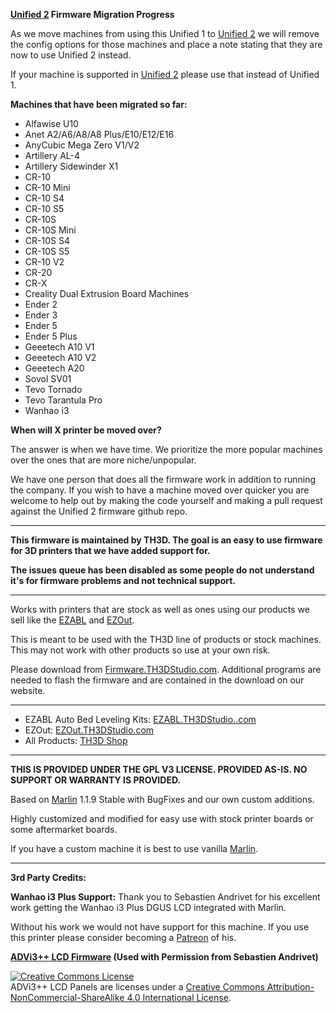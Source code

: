 **[Unified 2](https://github.com/th3dstudio/UnifiedFirmware/releases) Firmware Migration Progress**

As we move machines from using this Unified 1 to [Unified 2](https://github.com/th3dstudio/UnifiedFirmware/releases) we will remove the config options for those machines and place a note stating that they are now to use Unified 2 instead.

If your machine is supported in [Unified 2](https://github.com/th3dstudio/UnifiedFirmware/releases) please use that instead of Unified 1.

**Machines that have been migrated so far:**

- Alfawise U10
- Anet A2/A6/A8/A8 Plus/E10/E12/E16
- AnyCubic Mega Zero V1/V2
- Artillery AL-4
- Artillery Sidewinder X1
- CR-10
- CR-10 Mini
- CR-10 S4
- CR-10 S5
- CR-10S
- CR-10S Mini
- CR-10S S4
- CR-10S S5
- CR-10 V2
- CR-20
- CR-X
- Creality Dual Extrusion Board Machines
- Ender 2
- Ender 3
- Ender 5
- Ender 5 Plus
- Geeetech A10 V1
- Geeetech A10 V2
- Geeetech A20
- Sovol SV01
- Tevo Tornado
- Tevo Tarantula Pro
- Wanhao i3

**When will X printer be moved over?**

The answer is when we have time. We prioritize the more popular machines over the ones that are more niche/unpopular.

We have one person that does all the firmware work in addition to running the company. If you wish to have a machine moved over quicker you are welcome to help out by making the code yourself and making a pull request against the Unified 2 firmware github repo.

----------

**This firmware is maintained by TH3D. The goal is an easy to use firmware for 3D printers that we have added support for.**

**The issues queue has been disabled as some people do not understand it's for firmware problems and not technical support.**

----------

Works with printers that are stock as well as ones using our products we sell like the [EZABL](https://www.th3dstudio.com/ezabl-kit/) and [EZOut](https://www.th3dstudio.com/product/ezout-cr-10-filament-sensor-kit/).

This is meant to be used with the TH3D line of products or stock machines. This may not work with other products so use at your own risk.

Please download from [Firmware.TH3DStudio.com](http://firmware.th3dstudio.com). Additional programs are needed to flash the firmware and are contained in the download on our website.

----------

- EZABL Auto Bed Leveling Kits: [EZABL.TH3DStudio..com](http://ezabl.th3dstudio.com)
- EZOut: [EZOut.TH3DStudio.com](http://EZOut.TH3DStudio.com)
- All Products: [TH3D Shop](https://www.th3dstudio.com/shop/)

----------

**THIS IS PROVIDED UNDER THE GPL V3 LICENSE.
PROVIDED AS-IS. NO SUPPORT OR WARRANTY IS PROVIDED.**

Based on [Marlin](http://marlinfw.org) 1.1.9 Stable with BugFixes and our own custom additions. 

Highly customized and modified for easy use with stock printer boards or some aftermarket boards.

If you have a custom machine it is best to use vanilla [Marlin](http://marlinfw.org).

----------

**3rd Party Credits:**

**Wanhao i3 Plus Support:** 
Thank you to Sebastien Andrivet for his excellent work getting the Wanhao i3 Plus DGUS LCD integrated with Marlin. 

Without his work we would not have support for this machine. If you use this printer please consider becoming a [Patreon](https://www.patreon.com/bePatron?u=6504486) of his.

**[ADVi3++ LCD Firmware](https://github.com/andrivet/ADVi3pp/tree/advi3%2B%2B/LCD-Panel) (Used with Permission from Sebastien Andrivet)**

<a rel="license" href="https://creativecommons.org/licenses/by-nc-sa/4.0/">
<img alt="Creative Commons License" style="border-width:0" src="https://i.creativecommons.org/l/by-nc-sa/4.0/88x31.png" /></a><br />ADVi3++ LCD Panels are licenses under a <a rel="license" href="http://creativecommons.org/licenses/by-nc-sa/4.0/">Creative Commons Attribution-NonCommercial-ShareAlike 4.0 International License</a>.

